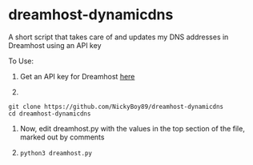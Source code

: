 # dreamhost-dynamicdns
A short script that takes care of and updates my DNS addresses in Dreamhost using an API key

To Use:

1. Get an API key for Dreamhost [here](https://panel.dreamhost.com/?tree=home.api)

1.
```
git clone https://github.com/NickyBoy89/dreamhost-dynamicdns
cd dreamhost-dynamicdns
```

1. Now, edit dreamhost.py with the values in the top section of the file, marked out by comments

1. `python3 dreamhost.py`
